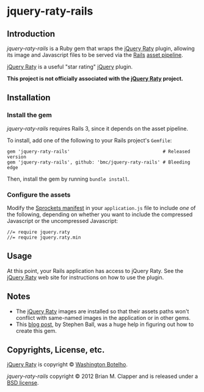 # jquery-raty-rails

## Introduction

*jquery-raty-rails* is a Ruby gem that wraps the [jQuery Raty][] plugin,
allowing its image and Javascript files to be served via the [Rails][]
[asset pipeline][].

[jQuery Raty][] is a useful "star rating" [jQuery][] plugin.

**This project is not officially associated with the [jQuery Raty][] project.**

## Installation

### Install the gem

*jquery-raty-rails* requires Rails 3, since it depends on the asset pipeline.

To install, add one of the following to your Rails project's `Gemfile`:

    gem 'jquery-raty-rails'                                  # Released version
    gem 'jquery-raty-rails', github: 'bmc/jquery-raty-rails' # Bleeding edge

Then, install the gem by running `bundle install`.

### Configure the assets

Modify the [Sprockets manifest][] in your `application.js` file to include
*one* of the following, depending on whether you want to include the compressed
Javascript or the uncompressed Javascript:

    //= require jquery.raty
    //= require jquery.raty.min

## Usage

At this point, your Rails application has access to jQuery Raty. See the
[jQuery Raty][] web site for instructions on how to use the plugin.

## Notes

* The [jQuery Raty][] images are installed so that their assets paths won't
  conflict with same-named images in the application or in other gems.
* This [blog post][], by Stephen Ball, was a huge help in figuring out how
  to create this gem.

## Copyrights, License, etc.

[jQuery Raty][] is copyright &copy; [Washington Botelho][].

*jquery-raty-rails* copyright &copy; 2012 Brian M. Clapper and is released
under a [BSD license](/bmc/jquery-raty-rails/blob/master/LICENSE.md).

[blog post]: http://rakeroutes.com/blog/write-a-gem-for-the-rails-asset-pipeline/
[Rails]: http://rubyonrails.org/
[jQuery]: http://jquery.org/
[jQuery Raty]: http://www.wbotelhos.com/raty/
[asset pipeline]: http://guides.rubyonrails.org/asset_pipeline.html
[Sprockets manifest]: https://github.com/sstephenson/sprockets#the-directive-processor
[Washington Botelho]: https://github.com/wbotelhos
